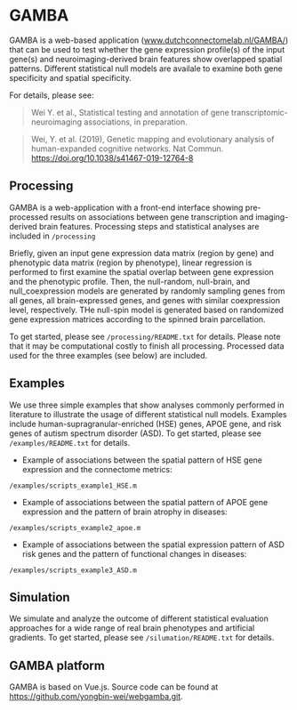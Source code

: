 # GAMBA
GAMBA is a web-based application (www.dutchconnectomelab.nl/GAMBA/) that can be used to test whether the gene expression profile(s) of the input gene(s) and neuroimaging-derived brain features show overlapped spatial patterns. Different statistical null models are availale to examine both gene specificity and spatial specificity.

For details, please see:

> Wei Y. et al., Statistical testing and annotation of gene transcriptomic-neuroimaging associations, in preparation.

> Wei, Y. et al. (2019), Genetic mapping and evolutionary analysis of human-expanded cognitive networks. Nat Commun. https://doi.org/10.1038/s41467-019-12764-8

## Processing
GAMBA is a web-application with a front-end interface showing pre-processed results on associations between gene transcription and imaging-derived brain features. Processing steps and statistical analyses are included in `/processing`

Briefly, given an input gene expression data matrix (region by gene) and phenotypic data matrix (region by phenotype), linear regression is performed to first examine the spatial overlap between gene expression and the phenotypic profile. Then, the null-random, null-brain, and null_coexpression models are generated by randomly sampling genes from all genes, all brain-expressed genes, and genes with similar coexpression level, respectively. THe null-spin model is generated based on randomized gene expression matrices according to the spinned brain parcellation. 

To get started, please see `/processing/README.txt` for details. Please note that it may be computational costly to finish all processing. Processed data used for the three examples (see below) are included.

## Examples
We use three simple examples that show analyses commonly performed in literature to illustrate the usage of different statistical null models. Examples include human-supragranular-enriched (HSE) genes, APOE gene, and risk genes of autism spectrum disorder (ASD). To get started, please see `/examples/README.txt` for details.

- Example of associations between the spatial pattern of HSE gene expression and the connectome metrics:

`/examples/scripts_example1_HSE.m`

- Example of associations between the spatial pattern of APOE gene expression and the pattern of brain atrophy in diseases:

`/examples/scripts_example2_apoe.m`

- Example of associations between the spatial expression pattern of ASD risk genes and the pattern of functional changes in diseases:

`/examples/scripts_example3_ASD.m`

## Simulation
We simulate and analyze the outcome of different statistical evaluation approaches for a wide range of real brain phenotypes and artificial gradients. To get started, please see `/silumation/README.txt` for details.

## GAMBA platform
GAMBA is based on Vue.js. Source code can be found at https://github.com/yongbin-wei/webgamba.git.

